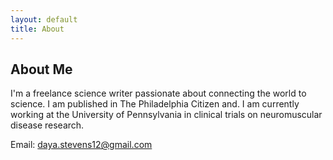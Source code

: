 ```yaml
---
layout: default
title: About
---
```


## About Me

I'm a freelance science writer passionate about connecting the world to science. I am published in The Philadelphia Citizen and. I am currently working at the University of Pennsylvania in clinical trials on neuromuscular disease research. 

Email: [daya.stevens12@gmail.com](mailto:daya.stevens12@gmail.com)

